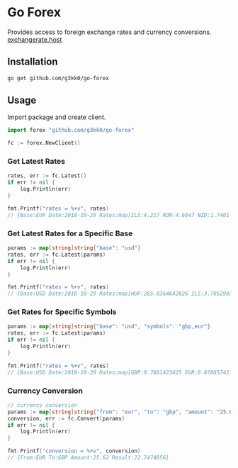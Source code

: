 # Go Forex

Provides access to foreign exchange rates and currency conversions. [exchangerate.host](https://exchangerate.host/)

## Installation

```sh
go get github.com/g3kk0/go-forex
```

## Usage

Import package and create client.

```go
import forex "github.com/g3kk0/go-forex"

fc := forex.NewClient()
```

### Get Latest Rates

```go
rates, err := fc.Latest()
if err != nil {
    log.Println(err)
}

fmt.Printf("rates = %+v", rates)
// {Base:EUR Date:2018-10-29 Rates:map[ILS:4.217 RON:4.6647 NZD:1.7401 ...]}
```

### Get Latest Rates for a Specific Base

```go
params := map[string]string{"base": "usd"}
rates, err := fc.Latest(params)
if err != nil {
    log.Println(err)
}

fmt.Printf("rates = %+v", rates)
// {Base:USD Date:2018-10-29 Rates:map[HUF:285.0364642826 ILS:3.7052983042 ...]}
```

### Get Rates for Specific Symbols

```go
params := map[string]string{"base": "usd", "symbols": "gbp,eur"}
rates, err := fc.Latest(params)
if err != nil {
    log.Println(err)
}

fmt.Printf("rates = %+v", rates)
// {Base:USD Date:2018-10-29 Rates:map[GBP:0.7801423425 EUR:0.8786574115]}
```

### Currency Conversion

```go
// currency conversion
params := map[string]string{"from": "eur", "to": "gbp", "amount": "25.62"}
conversion, err := fc.Convert(params)
if err != nil {
    log.Println(err)
}

fmt.Printf("conversion = %+v", conversion)
// {From:EUR To:GBP Amount:25.62 Result:22.7474856}
```
